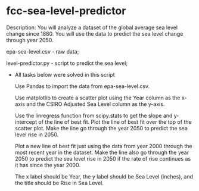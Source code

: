 # fcc-sea-level-predictor

Description: You will analyze a dataset of the global average sea level change since 1880. You will use the data to predict the sea level change through year 2050.

epa-sea-level.csv - raw data;

level-predictor.py - script to predict the sea level;

* All tasks below were solved in this script

  Use Pandas to import the data from epa-sea-level.csv.

  Use matplotlib to create a scatter plot using the Year column as the x-axis and the CSIRO Adjusted Sea Level column as the y-axis.
  
  Use the linregress function from scipy.stats to get the slope and y-intercept of the line of best fit. Plot the line of best fit over the top of the scatter plot. Make the line go through the year 2050 to predict the sea level rise in 2050.
  
  Plot a new line of best fit just using the data from year 2000 through the most recent year in the dataset. Make the line also go through the year 2050 to predict the sea level rise in 2050 if the rate of rise continues as it has since the year 2000.
  
  The x label should be Year, the y label should be Sea Level (inches), and the title should be Rise in Sea Level.

